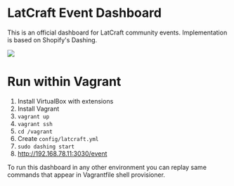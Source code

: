 LatCraft Event Dashboard
==========================

This is an official dashboard for LatCraft community events. Implementation is based on Shopify's Dashing.

<img src="https://raw.githubusercontent.com/latcraft/dashboard/master/assets/images/preview.png" />

Run within Vagrant
===========================

1. Install VirtualBox with extensions
2. Install Vagrant
3. `vagrant up`
4. `vagrant ssh`
5. `cd /vagrant`
6. Create `config/latcraft.yml`
7. `sudo dashing start`
8. <http://192.168.78.11:3030/event>

To run this dashboard in any other environment you can replay same commands that appear in Vagrantfile shell provisioner.

